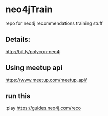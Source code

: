# neo4jTrain
repo for neo4j recommendations training stuff

## Details:
http://bit.ly/polycon-neo4j

## Using meetup api
https://www.meetup.com/meetup_api/

## run this
:play https://guides.neo4j.com/reco
